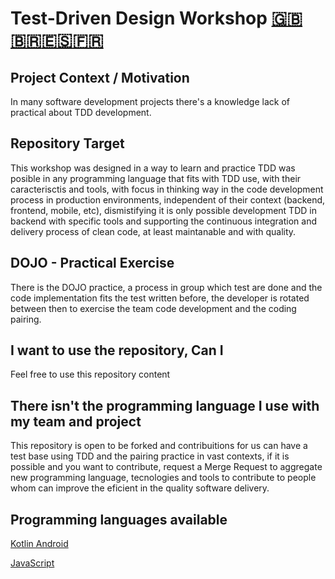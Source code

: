 # Test-Driven Design Workshop [🇬🇧](./README-EN.md)[🇧🇷](./README.md)[🇪🇸](./README-ES.md)[🇫🇷](./README-FR.md)

## Project Context / Motivation

In many software development projects there's a knowledge lack of practical about
TDD development.

## Repository Target

This workshop was designed in a way to learn and practice TDD was posible in any
programming language that fits with TDD use, with their caracterisctis and tools,
with focus in thinking way in the code development process in production
environments, independent of their context (backend, frontend, mobile, etc),
dismistifying it is only possible development TDD in backend with specific
tools and supporting the continuous integration and delivery process of clean code,
at least maintanable and with quality.

## DOJO - Practical Exercise

There is the DOJO practice, a process in group which test are done and the code
implementation fits the test written before, the developer is rotated between
then to exercise the team code development and the coding pairing.

## I want to use the repository, Can I

Feel free to use this repository content

## There isn't the programming language I use with my team and project

This repository is open to be forked and contribuitions for us can have a test
base using TDD and the pairing practice in vast contexts, if it is possible
and you want to contribute, request a Merge Request to aggregate new programming
language, tecnologies and tools to contribute to people whom can improve the
eficient in the quality software delivery.

## Programming languages available

[Kotlin Android](androidchallenge/README.md)

[JavaScript](javascriptchallenge/README.md)
